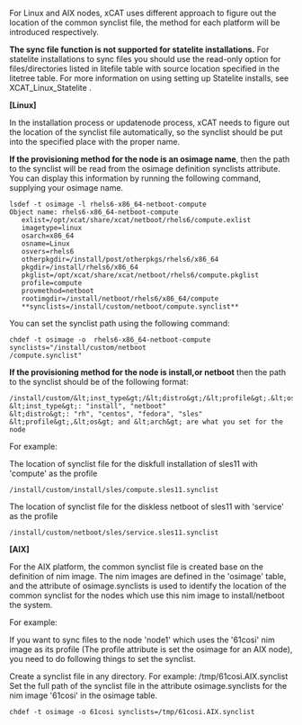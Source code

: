 For Linux and AIX nodes, xCAT uses different approach to figure out the location of the common synclist file, the method for each platform will be introduced respectively. 

**The sync file function is not supported for statelite installations.** For statelite installations to sync files you should use the read-only option for files/directories listed in litefile table with source location specified in the litetree table. For more information on using setting up Statelite installs, see XCAT_Linux_Statelite . 

  
**[Linux]**

In the installation process or updatenode process, xCAT needs to figure out the location of the synclist file automatically, so the synclist should be put into the specified place with the proper name. 

**If the provisioning method for the node is an osimage name**, then the path to the synclist will be read from the osimage definition synclists attribute. You can display this information by running the following command, supplying your osimage name. 
    
    lsdef -t osimage -l rhels6-x86_64-netboot-compute
    Object name: rhels6-x86_64-netboot-compute
       exlist=/opt/xcat/share/xcat/netboot/rhels6/compute.exlist
       imagetype=linux
       osarch=x86_64
       osname=Linux
       osvers=rhels6
       otherpkgdir=/install/post/otherpkgs/rhels6/x86_64
       pkgdir=/install/rhels6/x86_64
       pkglist=/opt/xcat/share/xcat/netboot/rhels6/compute.pkglist
       profile=compute
       provmethod=netboot
       rootimgdir=/install/netboot/rhels6/x86_64/compute
       **synclists=/install/custom/netboot/compute.synclist**
    

You can set the synclist path using the following command: 
    
    chdef -t osimage -o  rhels6-x86_64-netboot-compute synclists="/install/custom/netboot
    /compute.synclist"
    

  
**If the provisioning method for the node is install,or netboot** then the path to the synclist should be of the following format: 

  

    
    /install/custom/&lt;inst_type&gt;/&lt;distro&gt;/&lt;profile&gt;.&lt;os&gt;.&lt;arch&gt;.synclist
    &lt;inst_type&gt;: "install", "netboot"
    &lt;distro&gt;: "rh", "centos", "fedora", "sles"
    &lt;profile&gt;,&lt;os&gt; and &lt;arch&gt; are what you set for the node
    

  
For example: 

The location of synclist file for the diskfull installation of sles11 with 'compute' as the profile 
    
    /install/custom/install/sles/compute.sles11.synclist
    

The location of synclist file for the diskless netboot of sles11 with 'service' as the profile 
    
    /install/custom/netboot/sles/service.sles11.synclist
    

  
**[AIX]**

For the AIX platform, the common synclist file is created base on the definition of nim image. The nim images are defined in the 'osimage' table, and the attribute of osimage.synclists is used to identify the location of the common synclist for the nodes which use this nim image to install/netboot the system. 

  
For example: 

If you want to sync files to the node 'node1' which uses the '61cosi' nim image as its profile (The profile attribute is set the osimage for an AIX node), you need to do following things to set the synclist. 

Create a synclist file in any directory. For example: /tmp/61cosi.AIX.synclist Set the full path of the synclist file in the attribute osimage.synclists for the nim image '61cosi' in the osimage table. 
    
    chdef -t osimage -o 61cosi synclists=/tmp/61cosi.AIX.synclist
    
